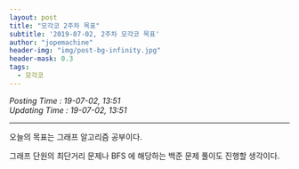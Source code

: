 ```yaml
---
layout: post
title: "모각코 2주차 목표"
subtitle: '2019-07-02, 2주차 모각코 목표'
author: "jopemachine"
header-img: "img/post-bg-infinity.jpg"
header-mask: 0.3
tags:
  - 모각코
---
```


<i>Posting Time : 19-07-02, 13:51</i><br>
<i>Updating Time : 19-07-02, 13:51</i><br>

---

오늘의 목표는 그래프 알고리즘 공부이다. 

그래프 단원의 최단거리 문제나 BFS 에 해당하는 백준 문제 풀이도 진행할 생각이다.